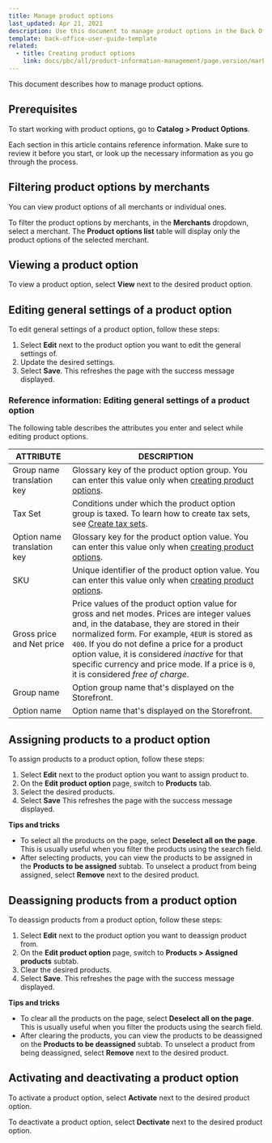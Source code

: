 ```yaml
---
title: Manage product options
last_updated: Apr 21, 2021
description: Use this document to manage product options in the Back Office.
template: back-office-user-guide-template
related:
  - title: Creating product options
    link: docs/pbc/all/product-information-management/page.version/marketplace/manage-in-the-back-office/product-options/manage-product-options.html
---
```


This document describes how to manage product options.

## Prerequisites

To start working with product options, go to **Catalog&nbsp;<span aria-label="and then">></span> Product Options**.


Each section in this article contains reference information. Make sure to review it before you start, or look up the necessary information as you go through the process.


## Filtering product options by merchants

You can view product options of all merchants or individual ones.

To filter the product options by merchants, in the **Merchants** dropdown, select a merchant. The **Product options list** table will display only the product options of the selected merchant.

## Viewing a product option

To view a product option, select **View** next to the desired product option.

## Editing general settings of a product option

To edit general settings of a product option, follow these steps:
1. Select **Edit** next to the product option you want to edit the general settings of.
2. Update the desired settings.
3. Select **Save**.
 This refreshes the page with the success message displayed.

### Reference information: Editing general settings of a product option

The following table describes the attributes you enter and select while editing product options.

| ATTRIBUTE | DESCRIPTION |
| --- | --- |
| Group name translation key | Glossary key of the product option group. You can enter this value only when [creating product options](/docs/pbc/all/product-information-management/{{page.version}}/marketplace/manage-in-the-back-office/product-options/create-product-options.html). |
| Tax Set | Conditions under which the product option group is taxed. To learn how to create tax sets, see [Create tax sets](/docs/pbc/all/tax-management/{{page.version}}/base-shop/manage-in-the-back-office/create-tax-sets.html). |
| Option name translation key | Glossary key for the product option value. You can enter this value only when [creating product options](/docs/pbc/all/product-information-management/{{page.version}}/marketplace/manage-in-the-back-office/product-options/create-product-options.html). |
| SKU | Unique identifier of the product option value. You can enter this value only when [creating product options](/docs/pbc/all/product-information-management/{{page.version}}/marketplace/manage-in-the-back-office/product-options/create-product-options.html). |
| Gross price and Net price | Price values of the product option value for gross and net modes. Prices are integer values and, in the database, they are stored in their normalized form. For example, `4EUR` is stored as `400`. If you do not define a price for a product option value, it is considered *inactive* for that specific currency and price mode. If a price is `0`, it is considered *free of charge*.|
| Group name | Option group name that's displayed on the Storefront. |
| Option name | Option name that's displayed on the Storefront. |


## Assigning products to a product option

To assign products to a product option, follow these steps:
1. Select **Edit** next to the product option you want to assign product to.
2. On the **Edit product option** page, switch to **Products** tab.
3. Select the desired products.
4. Select **Save**
    This refreshes the page with the success message displayed.

**Tips and tricks**
* To select all the products on the page, select **Deselect all on the page**. This is usually useful when you filter the products using the search field.
* After selecting products, you can view the products to be assigned in the **Products to be assigned** subtab. To unselect a product from being assigned, select **Remove** next to the desired product.

## Deassigning products from a product option

To deassign products from a product option, follow these steps:
1. Select **Edit** next to the product option you want to deassign product from.
2. On the **Edit product option** page, switch to **Products&nbsp;<span aria-label="and then">></span> Assigned products** subtab.
3. Clear the desired products.
4. Select **Save**.
    This refreshes the page with the success message displayed.

**Tips and tricks**
* To clear all the products on the page, select **Deselect all on the page**. This is usually useful when you filter the products using the search field.
* After clearing the products, you can view the products to be deassigned on the **Products to be deassigned** subtab. To unselect a product from being deassigned, select **Remove** next to the desired product.

## Activating and deactivating a product option

To activate a product option, select **Activate** next to the desired product option.

To deactivate a product option, select **Dectivate** next to the desired product option.
